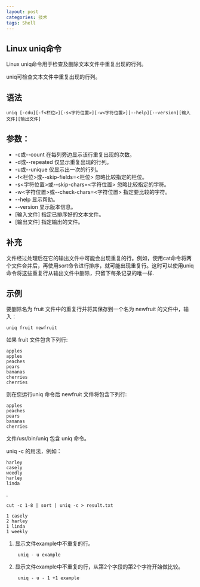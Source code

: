 ```yaml
---
layout: post
categories: 技术
tags: Shell   
---
```


## Linux uniq命令

Linux uniq命令用于检查及删除文本文件中重复出现的行列。

uniq可检查文本文件中重复出现的行列。


## 语法

	uniq [-cdu][-f<栏位>][-s<字符位置>][-w<字符位置>][--help][--version][输入文件][输出文件]

## 参数：

- -c或--count 在每列旁边显示该行重复出现的次数。
- -d或--repeated 仅显示重复出现的行列。
- -u或--unique 仅显示出一次的行列。
- -f<栏位>或--skip-fields=<栏位> 忽略比较指定的栏位。
- -s<字符位置>或--skip-chars=<字符位置> 忽略比较指定的字符。
- -w<字符位置>或--check-chars=<字符位置> 指定要比较的字符。
- --help 显示帮助。
- --version 显示版本信息。
- [输入文件] 指定已排序好的文本文件。
- [输出文件] 指定输出的文件。

## 补充

文件经过处理后在它的输出文件中可能会出现重复的行。例如，使用cat命令将两个文件合并后，再使用sort命令进行排序，就可能出现重复行。这时可以使用uniq命令将这些重复行从输出文件中删除，只留下每条记录的唯一样.


## 示例

要删除名为 fruit 文件中的重复行并将其保存到一个名为 newfruit 的文件中，输入：

	uniq fruit newfruit

如果 fruit 文件包含下列行:

	apples
	apples
	peaches
	pears
	bananas
	cherries
	cherries

则在您运行uniq 命令后 newfruit 文件将包含下列行:

	apples
	peaches
	pears
	bananas
	cherries

文件/usr/bin/uniq 包含 uniq 命令。

 uniq -c 的用法，例如：

	harley
	casely
	weedly
	harley
	linda

.

	cut -c 1-8 | sort | uniq -c > result.txt

	1 casely
	2 harley
	1 linda
	1 weekly

1. 显示文件example中不重复的行。

		uniq - u example

2. 显示文件example中不重复的行，从第2个字段的第2个字符开始做比较。

		uniq - u - 1 +1 example

